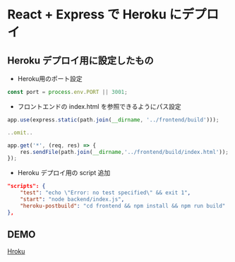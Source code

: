# React + Express で Heroku にデプロイ

## Heroku デプロイ用に設定したもの

* Heroku用のポート設定
```javascript
const port = process.env.PORT || 3001;
```
* フロントエンドの index.html を参照できるようにパス設定
```javascript
app.use(express.static(path.join(__dirname, '../frontend/build')));

..omit..

app.get('*', (req, res) => {
    res.sendFile(path.join(__dirname,'../frontend/build/index.html'));
});
```
* Heroku デプロイ用の script 追加
```json
"scripts": {
    "test": "echo \"Error: no test specified\" && exit 1",
    "start": "node backend/index.js",
    "heroku-postbuild": "cd frontend && npm install && npm run build"
},
```

## DEMO
[Hroku](https://react-express-heroku-itss.herokuapp.com/)
